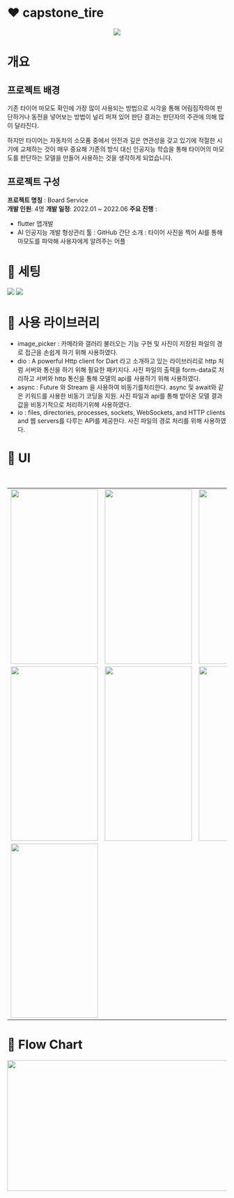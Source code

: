 # :heart: capstone_tire
<p align="center">
  <img src="https://github.com/cvivis/webSocket-Practice/assets/42718588/e0371e3b-9b08-4b1b-9eca-a4906f2f64da">
</p>

# 개요
## 프로젝트 배경
<div>
<p>기존 타이어 마모도 확인에 가장 많이 사용되는 방법으로 시각을 통해 어림짐작하여 판단하거나 동전을 넣어보는 방법이 널리 퍼져 있어 판단 결과는 판단자의 주관에 의해 많이 달라진다.

하지만 타이어는 자동차의 소모품 중에서 안전과 깊은 연관성을 갖고 있기에 적절한 시기에 교체하는 것이 매우 중요해 기존의 방식 대신 인공지능 학습을 통해 타이어의 마모도를 판단하는 모델을 만들어 사용하는 것을 생각하게 되었습니다.</p>
  
</div>

## 프로젝트 구성 

**프로젝트 명칭** : Board Service   
**개발 인원**: 4명 
**개발 일정**: 2022.01 ~ 2022.06
**주요 진행** :  
- flutter 앱개발 
- AI 인공지능 개발 
형상관리 툴 : GitHub
간단 소개 : 타이어 사진을 찍어 AI를 통해 마모도를 파악해 사용자에게 알려주는 어플

# 💛 세팅
<img src="https://img.shields.io/badge/Dart-0175C2?style=for-the-badge&logo=Dart&logoColor=white">
<img src="https://img.shields.io/badge/flutter-02569B?style=for-the-badge&logo=flutter&logoColor=white">
<br>

# :orange_heart: 사용 라이브러리 
- image_picker : 카메라와 갤러리 불러오는 기능 구현 및 사진이 저장된 파일의 경로 접근을 손쉽게 하기 위해 사용하였다.
- dio :  A powerful Http client for Dart 라고 소개하고 있는 라이브러리로 http 처럼 서버와 통신을 하기 위해 필요한 패키지다. 사진 파일의 출력을 form-data로 처리하고 서버와 http 통신을 통해 모델의 api를 사용하기 위해 사용하였다. 
- async : Future 와 Stream 을 사용하여 비동기를처리한다. async 및 await와 같은 키워드를 사용한 비동기 코딩을 지원. 사진 파일과 api를 통해 받아온 모델 결과값을 비동기적으로 처리하기위해 사용하였다.
- io : files, directories, processes, sockets, WebSockets, and HTTP clients and 웹 servers를 다루는 API를 제공한다. 사진 파일의 경로 처리를 위해 사용하였다.

# 💚 UI

<table>
  <tr>
    <td><img src="https://user-images.githubusercontent.com/42718588/202400523-64ec919e-35f5-4bcf-9540-1aded709a69b.jpeg" width="200" height="400"/></td>
    <td><img src="https://user-images.githubusercontent.com/42718588/202400418-12286187-1e34-4afb-a1ad-7dbccf26bfea.jpeg" width="200" height="400"/></td>
    <td><img src="https://user-images.githubusercontent.com/42718588/202400161-3f0fd33a-75d4-4c21-8965-68c1ad992c0b.jpeg" width="200" height="400"/></td>
  <tr>
  <br>
    <tr>
    <td><img src="https://user-images.githubusercontent.com/42718588/202400433-14775ac6-63f6-45dc-aa83-dc6876f1ecdf.jpeg" width="200" height="400"/></td>
    <td><img src="https://user-images.githubusercontent.com/42718588/202400498-6d07b37f-32ef-42c4-84ad-ee709ea13510.jpeg" width="200" height="400"/></td>
    <td><img src="https://user-images.githubusercontent.com/42718588/202400534-11fe548a-e452-4e96-bad1-fb1ec3e87d1d.jpeg" width="200" height="400"/></td>
    
  </tr>
  <tr>
  <td><img src="https://user-images.githubusercontent.com/42718588/202400549-0b0bb1da-87ee-4b4c-a907-7f97c84038ee.jpeg" width="200" height="400"/></td>
  </tr>
</table>

# 💙 Flow Chart
<img src="https://user-images.githubusercontent.com/42718588/202404526-d1ab32de-6b60-4367-9581-e9071df0a43d.png" width="1500" height="300"/>



